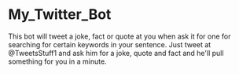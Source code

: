 # My_Twitter_Bot
This bot will tweet a joke, fact or quote at you when ask it for one for searching for certain keywords in your sentence. Just tweet at @TweetsStuff1 and ask him for a joke, quote and fact and he'll pull something for you in a minute.
